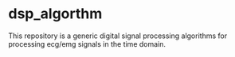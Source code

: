 # dsp_algorthm
This repository is a generic digital signal processing algorithms for processing ecg/emg signals in the time domain.
